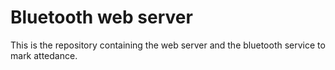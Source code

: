 # Bluetooth web server

This is the repository containing the web server and the bluetooth service to mark attedance.

